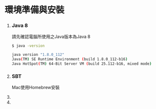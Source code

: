 # 環境準備與安裝

1. ### Java 8

   請先確認電腦所使用之Java版本為Java 8

   ```bash
   $ java -version

   java version "1.8.0_112"
   Java(TM) SE Runtime Environment (build 1.8.0_112-b16)
   Java HotSpot(TM) 64-Bit Server VM (build 25.112-b16, mixed mode)
   ```

2. ### SBT

   Mac使用Homebrew安裝  

3. 
4. 




